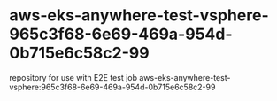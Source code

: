# aws-eks-anywhere-test-vsphere-965c3f68-6e69-469a-954d-0b715e6c58c2-99
repository for use with E2E test job aws-eks-anywhere-test-vsphere:965c3f68-6e69-469a-954d-0b715e6c58c2-99
